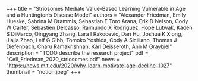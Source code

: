 +++
title = "Striosomes Mediate Value-Based Learning Vulnerable in Age and a Huntington’s Disease Model"
authors = "Alexander Friedman, Emily Hueske, Sabrina M Drammis, Sebastian E Toro Arana, Erik D Nelson, Cody W Carter, Sebastien Delcasso, Raimundo X Rodriguez, Hope Lutwak, Kaden S DiMarco, Qingyang Zhang, Lara I Rakocevic, Dan Hu, Joshua K Xiong, Jiajia Zhao, Leif G Gibb, Tomoko Yoshida, Cody A Siciliano, Thomas J Diefenbach, Charu Ramakrishnan, Karl Deisseroth, Ann M Graybiel"
description = "TODO describe the research project"
pdf = "Cell_Friedman_2020_striosomes.pdf"
news = "https://news.mit.edu/2020/why-learn-motivate-age-decline-1027"
thumbnail = "notion.jpeg"
+++
